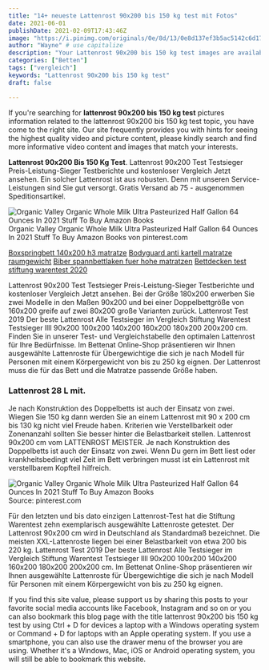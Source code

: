 ```yaml
---
title: "14+ neueste Lattenrost 90x200 bis 150 kg test mit Fotos"
date: 2021-06-01
publishDate: 2021-02-09T17:43:46Z
image: "https://i.pinimg.com/originals/0e/8d/13/0e8d137ef3b5ac5142c6d170fc3627c3.png"
author: "Wayne" # use capitalize
description: "Your Lattenrost 90x200 bis 150 kg test images are available. Lattenrost 90x200 bis 150 kg test are a topic that is being searched for and liked by netizens now. You can Find and Download the Lattenrost 90x200 bis 150 kg test files here. Get all free images."
categories: ["Betten"]
tags: ["vergleich"]
keywords: "Lattenrost 90x200 bis 150 kg test"
draft: false

---
```


If you're searching for **lattenrost 90x200 bis 150 kg test** pictures information related to the lattenrost 90x200 bis 150 kg test topic, you have come to the right  site. Our site frequently  provides you with  hints  for seeing  the highest  quality video and picture  content, please kindly search and find more informative video content and images that match your interests.

**Lattenrost 90x200 Bis 150 Kg Test**. Lattenrost 90x200 Test Testsieger Preis-Leistung-Sieger Testberichte und kostenloser Vergleich Jetzt ansehen. Ein solcher Lattenrost ist aus robusten. Denn mit unseren Service-Leistungen sind Sie gut versorgt. Gratis Versand ab 75 - ausgenommen Speditionsartikel.

![Organic Valley Organic Whole Milk Ultra Pasteurized Half Gallon 64 Ounces In 2021 Stuff To Buy Amazon Books](https://i.pinimg.com/originals/0e/8d/13/0e8d137ef3b5ac5142c6d170fc3627c3.png "Organic Valley Organic Whole Milk Ultra Pasteurized Half Gallon 64 Ounces In 2021 Stuff To Buy Amazon Books")
Organic Valley Organic Whole Milk Ultra Pasteurized Half Gallon 64 Ounces In 2021 Stuff To Buy Amazon Books von pinterest.com

[Boxspringbett 140x200 h3 matratze](/boxspringbett-140x200-h3-matratze/)
[Bodyguard anti kartell matratze raumgewicht](/bodyguard-anti-kartell-matratze-raumgewicht/)
[Biber spannbettlaken fuer hohe matratzen](/biber-spannbettlaken-fuer-hohe-matratzen/)
[Bettdecken test stiftung warentest 2020](/bettdecken-test-stiftung-warentest-2020/)

Lattenrost 90x200 Test Testsieger Preis-Leistung-Sieger Testberichte und kostenloser Vergleich Jetzt ansehen. Bei der Größe 180x200 erwerben Sie zwei Modelle in den Maßen 90x200 und bei einer Doppelbettgröße von 160x200 greife auf zwei 80x200 große Varianten zurück. Lattenrost Test 2019 Der beste Lattenrost Alle Testsieger im Vergleich Stiftung Warentest Testsieger llll 90x200 100x200 140x200 160x200 180x200 200x200 cm. Finden Sie in unserer Test- und Vergleichstabelle den optimalen Lattenrost für Ihre Bedürfnisse. Im Bettenat Online-Shop präsentieren wir Ihnen ausgewählte Lattenroste für Übergewichtige die sich je nach Modell für Personen mit einem Körpergewicht von bis zu 250 kg eignen. Der Lattenrost muss die für das Bett und die Matratze passende Größe haben.

### Lattenrost 28 L mit.

Je nach Konstruktion des Doppelbetts ist auch der Einsatz von zwei. Wiegen Sie 150 kg dann werden Sie an einem Lattenrost mit 90 x 200 cm bis 130 kg nicht viel Freude haben. Kriterien wie Verstellbarkeit oder Zonenanzahl sollten Sie besser hinter die Belastbarkeit stellen. Lattenrost 90x200 cm vom LATTENROST MEISTER. Je nach Konstruktion des Doppelbetts ist auch der Einsatz von zwei. Wenn Du gern im Bett liest oder krankheitsbedingt viel Zeit im Bett verbringen musst ist ein Lattenrost mit verstellbarem Kopfteil hilfreich.


![Organic Valley Organic Whole Milk Ultra Pasteurized Half Gallon 64 Ounces In 2021 Stuff To Buy Amazon Books](https://i.pinimg.com/originals/0e/8d/13/0e8d137ef3b5ac5142c6d170fc3627c3.png "Organic Valley Organic Whole Milk Ultra Pasteurized Half Gallon 64 Ounces In 2021 Stuff To Buy Amazon Books")
Source: pinterest.com

Für den letzten und bis dato einzigen Lattenrost-Test hat die Stiftung Warentest zehn exemplarisch ausgewählte Lattenroste getestet. Der Lattenrost 90x200 cm wird in Deutschland als Standardmaß bezeichnet. Die meisten XXL-Lattenroste liegen bei einer Belastbarkeit von etwa 200 bis 220 kg. Lattenrost Test 2019 Der beste Lattenrost Alle Testsieger im Vergleich Stiftung Warentest Testsieger llll 90x200 100x200 140x200 160x200 180x200 200x200 cm. Im Bettenat Online-Shop präsentieren wir Ihnen ausgewählte Lattenroste für Übergewichtige die sich je nach Modell für Personen mit einem Körpergewicht von bis zu 250 kg eignen.

If you find this site value, please support us by sharing this posts to your favorite social media accounts like Facebook, Instagram and so on or you can also bookmark this blog page with the title lattenrost 90x200 bis 150 kg test by using Ctrl + D for devices a laptop with a Windows operating system or Command + D for laptops with an Apple operating system. If you use a smartphone, you can also use the drawer menu of the browser you are using. Whether it's a Windows, Mac, iOS or Android operating system, you will still be able to bookmark this website.
